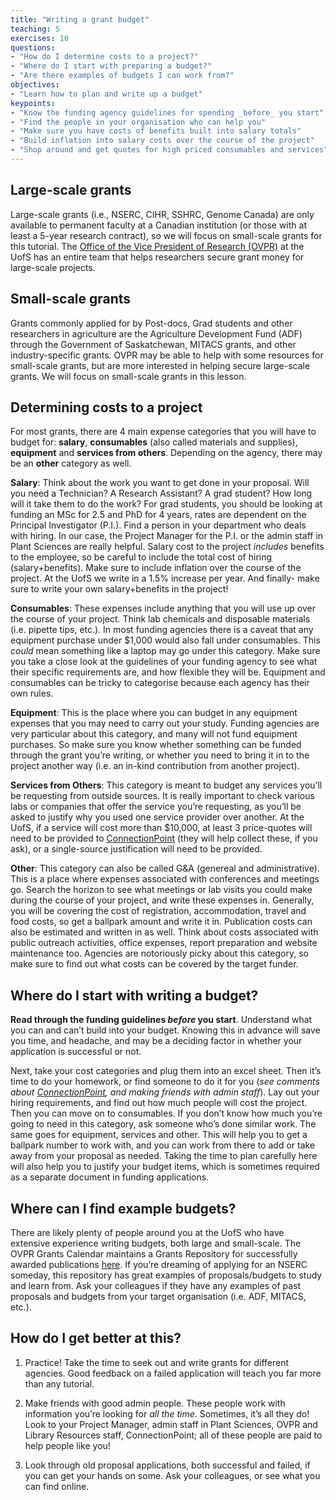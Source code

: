 ```yaml
---
title: "Writing a grant budget"
teaching: 5
exercises: 10
questions:
- "How do I determine costs to a project?"
- "Where do I start with preparing a budget?"
- "Are there examples of budgets I can work from?"
objectives:
- "Learn how to plan and write up a budget"
keypoints:
- "Know the funding agency guidelines for spending _before_ you start"
- "Find the people in your organisation who can help you"
- "Make sure you have costs of benefits built into salary totals"
- "Build inflation into salary costs over the course of the project"
- "Shop around and get quotes for high priced consumables and services"
---
```

## Large-scale grants

Large-scale grants (i.e., NSERC, CIHR, SSHRC, Genome Canada) are only available to permanent faculty at a Canadian institution (or those with at least a 5-year research contract), so we will focus on small-scale grants for this tutorial. The [Office of the Vice President of Research (OVPR)](https://vpresearch.usask.ca/) at the UofS has an entire team that helps researchers secure grant money for large-scale projects.

## Small-scale grants

Grants commonly applied for by Post-docs, Grad students and other researchers in agriculture are the Agriculture Development Fund (ADF) through the Government of Saskatchewan, MITACS grants, and other industry-specific grants. OVPR may be able to help with some resources for small-scale grants, but are more interested in helping secure large-scale grants. We will focus on small-scale grants in this lesson. 

## Determining costs to a project

For most grants, there are 4 main expense categories that you will have to budget for: **salary**, **consumables** (also called materials and supplies), **equipment** and **services from others**. Depending on the agency, there may be an **other** category as well.

**Salary**: Think about the work you want to get done in your proposal. Will you need a Technician? A Research Assistant? A grad student? How long will it take them to do the work? For grad students, you should be looking at funding an MSc for 2.5 and PhD for 4 years, rates are dependent on the Principal Investigator (P.I.). Find a person in your department who deals with hiring. In our case, the Project Manager for the P.I. or the admin staff in Plant Sciences are really helpful. Salary cost to the project _includes_ benefits to the employee, so be careful to include the total cost of hiring (salary+benefits). Make sure to include inflation over the course of the project. At the UofS we write in a 1.5% increase per year. And finally- make sure to write your own salary+benefits in the project! 

**Consumables**: These expenses include anything that you will use up over the course of your project. Think lab chemicals and disposable materials (i.e. pipette tips, etc.). In most funding agencies there is a caveat that any equipment purchase under $1,000 would also fall under consumables. This _could_ mean something like a laptop may go under this category. Make sure you take a close look at the guidelines of your funding agency to see what their specific requirements are, and how flexible they will be. Equipment and consumables can be tricky to categorise because each agency has their own rules.

**Equipment**: This is the place where you can budget in any equipment expenses that you may need to carry out your study. Funding agencies are very particular about this category, and many will not fund equipment purchases. So make sure you know whether something can be funded through the grant you’re writing, or whether you need to bring it in to the project another way (i.e. an in-kind contribution from another project).

**Services from Others**: This category is meant to budget any services you’ll be requesting from outside sources. It is really important to check various labs or companies that offer the service you’re requesting, as you’ll be asked to justify why you used one service provider over another. At the UofS, if a service will cost more than $10,000, at least 3 price-quotes will need to be provided to [ConnectionPoint](https://connectionpoint.usask.ca/) (they will help collect these, if you ask), or a single-source justification will need to be provided. 

**Other**: This category can also be called G&A (genereal and administrative). This is a place where expenses associated with conferences and meetings go. Search the horizon to see what meetings or lab visits you could make during the course of your project, and write these expenses in. Generally, you will be covering the cost of registration, accommodation, travel and food costs, so get a ballpark amount and write it in. Publication costs can also be estimated and written in as well. Think about costs associated with public outreach activities, office expenses, report preparation and website maintenance too. Agencies are notoriously picky about this category, so make sure to find out what costs can be covered by the target funder. 


## Where do I start with writing a budget?

__Read through the funding guidelines _before_ you start__. Understand what you can and can’t build into your budget. Knowing this in advance will save you time, and headache, and may be a deciding factor in whether your application is successful or not.

Next, take your cost categories and plug them into an excel sheet. Then it’s time to do your homework, or find someone to do it for you (_see comments about [ConnectionPoint](https://connectionpoint.usask.ca/), and making friends with admin staff_). Lay out your hiring requirements, and find out how much people will cost the project. Then you can move on to consumables. If you don’t know how much you’re going to need in this category, ask someone who’s done similar work. The same goes for equipment, services and other. This will help you to get a ballpark number to work with, and you can work from there to add or take away from your proposal as needed. Taking the time to plan carefully here will also help you to justify your budget items, which is sometimes required as a separate document in funding applications. 

## Where can I find example budgets?

There are likely plenty of people around you at the UofS who have extensive experience writing budgets, both large and small-scale. The OVPR Grants Calendar maintains a Grants Repository for successfully awarded publications [here](https://vpresearch.usask.ca/events/grants-calendar.php#OpportunitiesbyMonth). If you’re dreaming of applying for an NSERC someday, this repository has great examples of proposals/budgets to study and learn from. Ask your colleagues if they have any examples of past proposals and budgets from your target organisation (i.e. ADF, MITACS, etc.).
 
## How do I get better at this?

1. Practice! Take the time to seek out and write grants for different agencies. Good feedback on a failed application will teach you far more than any tutorial.

1. Make friends with good admin people. These people work with information you’re looking for _all the time_. Sometimes, it’s all they do! Look to your Project Manager, admin staff in Plant Sciences, OVPR and Library Resources staff, ConnectionPoint; all of these people are paid to help people like you! 

1. Look through old proposal applications, both successful and failed, if you can get your hands on some. Ask your colleagues, or see what you can find online. 
